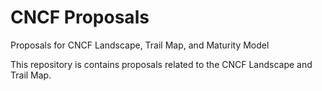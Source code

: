 # CNCF Proposals
Proposals for CNCF Landscape, Trail Map, and Maturity Model

This repository is contains proposals related to the CNCF Landscape and Trail Map.

